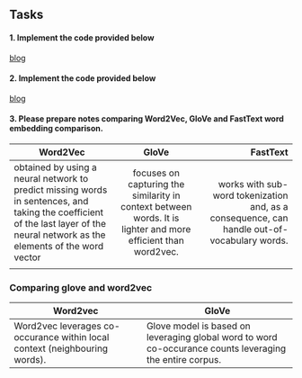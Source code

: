 ## Tasks

#### 1. Implement the code provided below
[blog](https://machinelearningmastery.com/use-word-embedding-layers-deep-learning-keras/) 

#### 2. Implement the code provided below
[blog](https://machinelearningmastery.com/sequence-classification-lstm-recurrent-neural-networks-python-keras/)


#### 3. Please prepare notes comparing Word2Vec, GloVe and FastText word embedding comparison.


| Word2Vec       | GloVe           | FastText      |
|----------------|:---------------:|--------------:|
|obtained by using a neural network to predict missing words in sentences, and taking the coefficient of the last layer of the neural network as the elements of the word vector  |  focuses on capturing the similarity in context between words. It is lighter and more efficient than word2vec.           |    works with sub-word tokenization and, as a consequence, can handle out-of- vocabulary words.        |
|  |             |            |

### Comparing glove and word2vec

|Word2vec| GloVe|
|---|---|
Word2vec leverages co-occurance within local context (neighbouring words).| Glove model is based on leveraging global word to word co-occurance counts leveraging the entire corpus.| 

